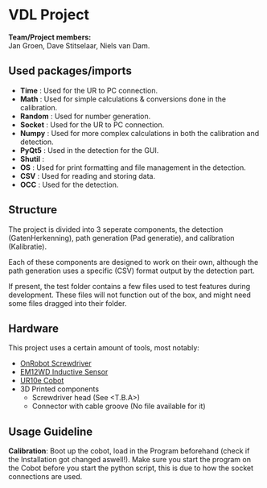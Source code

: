 # VDL Project

**Team/Project members:**  
Jan Groen, Dave Stitselaar, Niels van Dam.  

## Used packages/imports
 - **Time** : Used for the UR to PC connection.
 - **Math** : Used for simple calculations & conversions done in the calibration.
 - **Random** : Used for number generation.
 - **Socket** : Used for the UR to PC connection.
 - **Numpy** : Used for more complex calculations in both the calibration and detection.
 - **PyQt5** : Used in the detection for the GUI.
 - **Shutil** : 
 - **OS** : Used for print formatting and file management in the detection.
 - **CSV** : Used for reading and storing data.
 - **OCC** : Used for the detection.

## Structure
The project is divided into 3 seperate components, the detection (GatenHerkenning), path generation (Pad generatie), and calibration (Kalibratie).

Each of these components are designed to work on their own, although the path generation uses a specific (CSV) format output by the detection part.  

If present, the test folder contains a few files used to test features during development. These files will not function out of the box, and might need some files dragged into their folder.  

## Hardware
This project uses a certain amount of tools, most notably:
- [OnRobot Screwdriver](https://onrobot.com/en/products/onrobot-screwdriver)
- [EM12WD Inductive Sensor](https://www.turck.us/datasheet/_us/edb_1634812_eng_us.pdf)
- [UR10e Cobot](https://www.universal-robots.com/products/ur10-robot/)
- 3D Printed components
	- Screwdriver head (See <T.B.A>)
	- Connector with cable groove (No file available for it)

## Usage Guideline
**Calibration**: Boot up the cobot, load in the Program beforehand (check if the Installation got changed aswell!).
Make sure you start the program on the Cobot before you start the python script, this is due to how the socket connections are used.